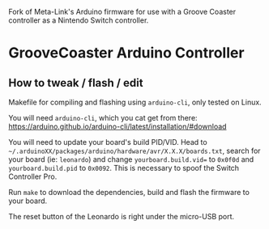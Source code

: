 Fork of Meta-Link's Arduino firmware for use with a Groove Coaster controller as
a Nintendo Switch controller.

# GrooveCoaster Arduino Controller

## How to tweak / flash / edit

Makefile for compiling and flashing using `arduino-cli`, only tested on Linux.

You will need `arduino-cli`, which you cat get from there: https://arduino.github.io/arduino-cli/latest/installation/#download

You will need to update your board's build PID/VID. Head to `~/.arduinoXX/packages/arduino/hardware/avr/X.X.X/boards.txt`,
search for your board (ie: `leonardo`) and change `yourboard.build.vid=` to
`0x0f0d` and `yourboard.build.pid` to `0x0092`. This is necessary to spoof the
Switch Controller Pro.

Run `make` to download the dependencies, build and flash the firmware to your board.


The reset button of the Leonardo is right under the micro-USB port.
